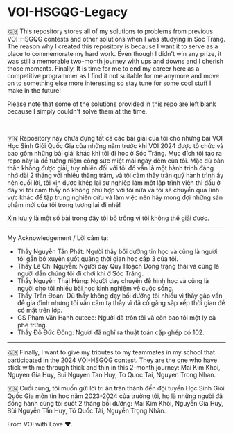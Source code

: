 # VOI-HSGQG-Legacy
🇬🇧 This repository stores all of my solutions to problems from previous VOI-HSGQG contests and other solutions when I was studying in Soc Trang. The reason why I created this repository is because I want it to serve as a place to commemorate my hard work. Even though I didn't win any prize, it was still a memorable two-month journey with ups and downs and I cherish those moments. Finally, It is time for me to end my career here as a competitive programmer as I find it not suitable for me anymore and move on to something else more interesting so stay tune for some cool stuff I make in the future!

Please note that some of the solutions provided in this repo are left blank because I simply couldn't solve them at the time.

<br>

🇻🇳 Repository này chứa đựng tất cả các bài giải của tôi cho những bài VOI Học Sinh Giỏi Quốc Gia của những năm trước khi VOI 2024 được tổ chức và bao gồm những bài giải khác khi tôi đi học ở Sóc Trăng. Mục đích tôi tạo ra repo này là để tưởng niệm công sức miệt mài ngày đêm của tôi. Mặc dù bản thân không được giải, tuy nhiên đối với tôi đó vẫn là một hành trình đáng nhớ dài 2 tháng với nhiều thăng trầm, và tôi cảm thấy trân quý hành trình ấy nên cuối lời, tôi xin được khép lại sự nghiệp làm một lập trình viên thi đấu ở đây vì tôi cảm thấy nó không phù hợp với tôi nữa và tôi sẽ chuyển qua lĩnh vực khác để tập trung nghiên cứu và làm việc nên hãy mong đợi những sản phẩm mới của tôi trong tương lai đi nhé!

Xin lưu ý là một số bài trong đây tôi bỏ trống vì tôi không thể giải được.

<hr>

My Acknowledgement / Lời cảm tạ:
- Thầy Nguyễn Tấn Phát: Người thầy bồi dưỡng tin học và cũng là người tôi gắn bó xuyên suốt quãng thời gian học cấp 3 của tôi.
- Thầy Lê Chí Nguyễn: Người dạy Quy Hoạch Động trạng thái và cũng là người dẫn chúng tôi đi chơi khi ở Sóc Trăng.
- Thầy Nguyễn Thái Hùng: Người dạy chuyên đề hình học và cũng là người cho tôi nhiều bài học kinh nghiệm về cuộc sống.
- Thầy Trần Đoan: Dù thầy không dạy bồi dưỡng tôi nhiều vì thầy gặp vấn đề gia đình nhưng tôi vẫn cảm tạ thầy vì đã cố gắng sắp xếp thời gian để có mặt trên lớp.
- GS Phạm Văn Hạnh cuteee: Người đã trôn tôi và còn bao tôi một ly cà phê trứng.
- Thầy Đỗ Đức Đông: Người đã nghĩ ra thuật toán cặp ghép có 102.

<hr>

🇬🇧 Finally, I want to give my tributes to my teammates in my school that participated in the 2024 VOI-HSGQG contest. They are the one who have stick with me through thick and thin in this 2-month journey: Mai Kim Khoi, Nguyen Gia Huy, Bui Nguyen Tan Huy, To Quoc Tai, Nguyen Trong Nhan.


🇻🇳 Cuối cùng, tôi muốn gửi lời tri ân trân thành đến đội tuyển Học Sinh Giỏi Quốc Gia môn tin học năm 2023-2024 của trường tôi, họ là những người đã đồng hành cùng tôi suốt 2 tháng bồi dưỡng: Mai Kim Khôi, Nguyễn Gia Huy, Bùi Nguyễn Tấn Huy, Tô Quốc Tài, Nguyễn Trọng Nhân.

From VOI with Love ❤️.